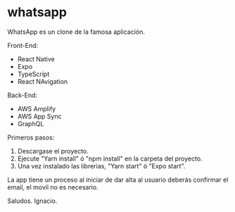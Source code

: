 # whatsapp

WhatsApp es un clone de la famosa aplicación.

Front-End:
- React Native
- Expo
- TypeScript
- React NAvigation

Back-End:
- AWS Amplify
- AWS App Sync
- GraphQL

Primeros pasos:

1. Descargase el proyecto.
2. Ejecute "Yarn install" ó "npm install" en la carpeta del proyecto.
3. Una vez instalado las librerias, "Yarn start" ó "Expo start".

La app tiene un proceso al iniciar de dar alta al usuario deberás confirmar el email, el movil no es necesario.

Saludos.
Ignacio.
